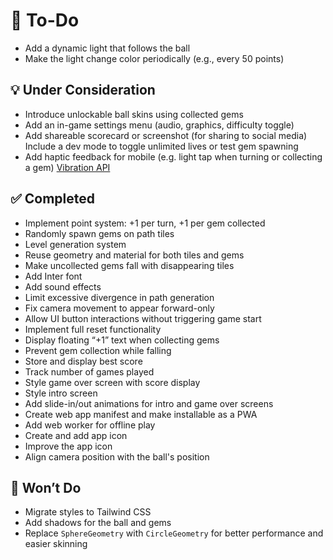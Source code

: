 # 🚧 To-Do

- Add a dynamic light that follows the ball  
- Make the light change color periodically (e.g., every 50 points)  

## 💡 Under Consideration

- Introduce unlockable ball skins using collected gems  
- Add an in-game settings menu (audio, graphics, difficulty toggle)
- Add shareable scorecard or screenshot (for sharing to social media)
Include a dev mode to toggle unlimited lives or test gem spawning
- Add haptic feedback for mobile (e.g. light tap when turning or collecting a gem) [Vibration API](https://developer.mozilla.org/en-US/docs/Web/API/Vibration_API)

## ✅ Completed

- Implement point system: +1 per turn, +1 per gem collected  
- Randomly spawn gems on path tiles  
- Level generation system  
- Reuse geometry and material for both tiles and gems  
- Make uncollected gems fall with disappearing tiles  
- Add Inter font  
- Add sound effects  
- Limit excessive divergence in path generation  
- Fix camera movement to appear forward-only  
- Allow UI button interactions without triggering game start  
- Implement full reset functionality  
- Display floating “+1” text when collecting gems  
- Prevent gem collection while falling  
- Store and display best score  
- Track number of games played  
- Style game over screen with score display  
- Style intro screen  
- Add slide-in/out animations for intro and game over screens  
- Create web app manifest and make installable as a PWA  
- Add web worker for offline play  
- Create and add app icon
- Improve the app icon  
- Align camera position with the ball's position

## 🚫 Won’t Do

- Migrate styles to Tailwind CSS  
- Add shadows for the ball and gems  
- Replace `SphereGeometry` with `CircleGeometry` for better performance and easier skinning  
